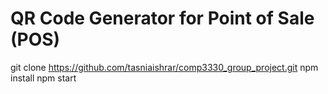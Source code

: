 # QR Code Generator for Point of Sale (POS)

git clone https://github.com/tasniaishrar/comp3330_group_project.git
npm install
npm start


